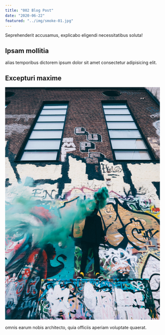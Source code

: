 ```yaml
---
title: "002 Blog Post"
date: "2020-06-22"
featured: "../img/smoke-01.jpg"
---
```

Seprehenderit accusamus, explicabo eligendi necessitatibus soluta!

## Ipsam mollitia

alias temporibus dictorem ipsum dolor sit amet consectetur adipisicing elit.

## Excepturi maxime

![smoke-02](../img/smoke-02.jpg)

omnis earum nobis architecto, quia officiis aperiam voluptate quaerat.